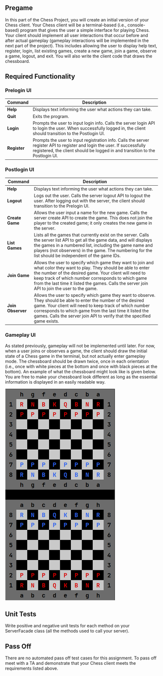 ## Pregame

In this part of the Chess Project, you will create an initial version of your Chess client. Your Chess client will be a terminal-based (i.e., console-based) program that gives the user a simple interface for playing Chess. Your client should implement all user interactions that occur before and after actual gameplay (gameplay interactions will be implemented in the next part of the project). This includes allowing the user to display help text, register, login, list existing games, create a new game, join a game, observe a game, logout, and exit. You will also write the client code that draws the chessboard.

## Required Functionality

### Prelogin UI

| Command      | Description                                                                                                                                                                                               |
| ------------ | --------------------------------------------------------------------------------------------------------------------------------------------------------------------------------------------------------- |
| **Help**     | Displays text informing the user what actions they can take.                                                                                                                                              |
| **Quit**     | Exits the program.                                                                                                                                                                                        |
| **Login**    | Prompts the user to input login info. Calls the server login API to login the user. When successfully logged in, the client should transition to the Postlogin UI.                                        |
| **Register** | Prompts the user to input registration info. Calls the server register API to register and login the user. If successfully registered, the client should be logged in and transition to the Postlogin UI. |

### Postlogin UI

| Command           | Description                                                                                                                                                                                                                                                                                                                          |
| ----------------- | ------------------------------------------------------------------------------------------------------------------------------------------------------------------------------------------------------------------------------------------------------------------------------------------------------------------------------------ |
| **Help**          | Displays text informing the user what actions they can take.                                                                                                                                                                                                                                                                         |
| **Logout**        | Logs out the user. Calls the server logout API to logout the user. After logging out with the server, the client should transition to the Prelogin UI.                                                                                                                                                                               |
| **Create Game**   | Allows the user input a name for the new game. Calls the server create API to create the game. This does not join the player to the created game; it only creates the new game in the server.                                                                                                                                        |
| **List Games**    | Lists all the games that currently exist on the server. Calls the server list API to get all the game data, and will displays the games in a numbered list, including the game name and players (not observers) in the game. The numbering for the list should be independent of the game IDs.                                       |
| **Join Game**     | Allows the user to specify which game they want to join and what color they want to play. They should be able to enter the number of the desired game. Your client will need to keep track of which number corresponds to which game from the last time it listed the games. Calls the server join API to join the user to the game. |
| **Join Observer** | Allows the user to specify which game they want to observe. They should be able to enter the number of the desired game. Your client will need to keep track of which number corresponds to which game from the last time it listed the games. Calls the server join API to verify that the specified game exists.                   |

### Gameplay UI

As stated previously, gameplay will not be implemented until later. For now, when a user joins or observes a game, the client should draw the initial state of a Chess game in the terminal, but not actually enter gameplay mode. The chessboard should be drawn twice, once in each orientation (i.e., once with white pieces at the bottom and once with black pieces at the bottom). An example of what the chessboard might look like is given below. You are free to make your chessboard look different as long as the essential information is displayed in an easily readable way.

![chessboard](ChessBoard.png)

## Unit Tests

Write positive and negative unit tests for each method on your ServerFacade class (all the methods used to call your server).

## Pass Off

There are no automated pass off test cases for this assignment. To pass off meet with a TA and demonstrate that your Chess client meets the requirements listed above.
